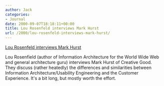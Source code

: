 ```yaml
---
author: Jack
categories:
- Journal
date: 2000-09-07T18:18:11+00:00
title: Lou Rosenfeld interviews Mark Hurst
url: /2000/lou-rosenfeld-interviews-mark-hurst/
---
```


[Lou Rosenfeld interviews Mark Hurst][1]

Lou Rosenfield (author of Information Architecture for the World Wide Web and general architecture guru) interviews Mark Hurst of Creative Good. They discuss (rather heatedly) the differences and similarities between Information Architecture/Usability Engineering and the Customer Experience. It's a bit long, but mostly worth the effort.

 [1]: http://argus-acia.com/people/hurst_profile.html